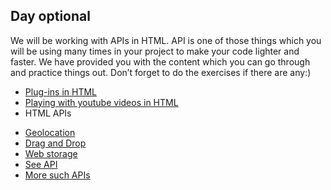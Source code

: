 <h2>Day optional</h2>
We will be working with APIs in HTML. API is one of those things which you will be using many times in your project to make your code lighter and faster. We have provided you with the content which you can go through and practice things out. Don’t forget to do the exercises if there are any:)
<ul>
  <li><a href="https://www.w3schools.com/html/html_object.asp">Plug-ins in HTML </a></li>
  <li><a href="https://www.w3schools.com/html/html_youtube.asp">Playing with youtube videos in HTML </a></li>
  <li>HTML APIs</li>
  </ul>
  <ul>
  <li><a href="https://www.w3schools.com/html/html5_geolocation.asp">Geolocation</a></li>
  <li><a href="https://www.w3schools.com/html/html5_draganddrop.asp">Drag and Drop</a></li>
  <li><a href="https://www.w3schools.com/html/html5_webstorage.asp">Web storage</a></li>
  <li><a href="https://www.w3schools.com/html/html5_serversentevents.asp">See API</a></li>
  <li><a href="https://developer.mozilla.org/en-US/docs/Web/API">More such APIs</a></li>
</ul>
